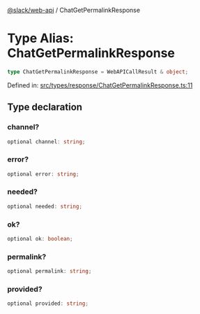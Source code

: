 [@slack/web-api](../index.md) / ChatGetPermalinkResponse

# Type Alias: ChatGetPermalinkResponse

```ts
type ChatGetPermalinkResponse = WebAPICallResult & object;
```

Defined in: [src/types/response/ChatGetPermalinkResponse.ts:11](https://github.com/slackapi/node-slack-sdk/blob/main/packages/web-api/src/types/response/ChatGetPermalinkResponse.ts#L11)

## Type declaration

### channel?

```ts
optional channel: string;
```

### error?

```ts
optional error: string;
```

### needed?

```ts
optional needed: string;
```

### ok?

```ts
optional ok: boolean;
```

### permalink?

```ts
optional permalink: string;
```

### provided?

```ts
optional provided: string;
```
